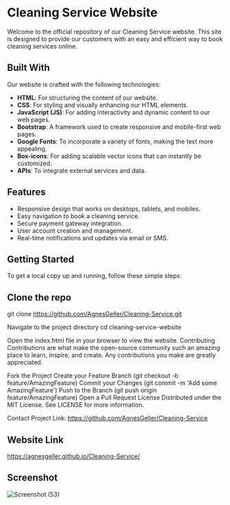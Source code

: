 # Cleaning Service Website

Welcome to the official repository of our Cleaning Service website. This site is designed to provide our customers with an easy and efficient way to book cleaning services online.

## Built With

Our website is crafted with the following technologies:

- **HTML**: For structuring the content of our website.
- **CSS**: For styling and visually enhancing our HTML elements.
- **JavaScript (JS)**: For adding interactivity and dynamic content to our web pages.
- **Bootstrap**: A framework used to create responsive and mobile-first web pages.
- **Google Fonts**: To incorporate a variety of fonts, making the text more appealing.
- **Box-icons**: For adding scalable vector icons that can instantly be customized.
- **APIs**: To integrate external services and data.

## Features

- Responsive design that works on desktops, tablets, and mobiles.
- Easy navigation to book a cleaning service.
- Secure payment gateway integration.
- User account creation and management.
- Real-time notifications and updates via email or SMS.

## Getting Started

To get a local copy up and running, follow these simple steps:

## Clone the repo
 
   git clone https://github.com/AgnesGeller/Cleaning-Service.git

Navigate to the project directory
cd cleaning-service-website

Open the index.html file in your browser to view the website.
Contributing
Contributions are what make the open-source community such an amazing place to learn, inspire, and create. Any contributions you make are greatly appreciated.

Fork the Project
Create your Feature Branch (git checkout -b feature/AmazingFeature)
Commit your Changes (git commit -m 'Add some AmazingFeature')
Push to the Branch (git push origin feature/AmazingFeature)
Open a Pull Request
License
Distributed under the MIT License. See LICENSE for more information.

Contact
Project Link: https://github.com/AgnesGeller/Cleaning-Service

## Website Link

https://agnesgeller.github.io/Cleaning-Service/

## Screenshot

![Screenshot (53)](https://github.com/AgnesGeller/Cleaning-Service/assets/147996856/22c42eea-8dfa-49f2-8a5f-dd2789cea372)